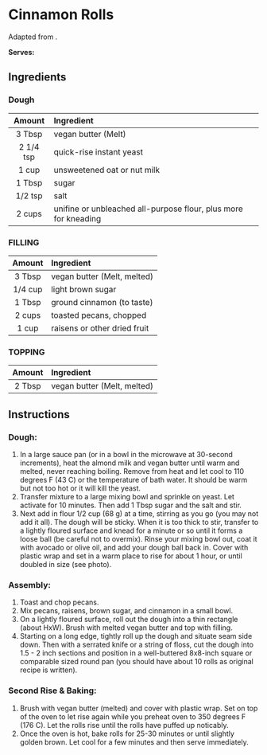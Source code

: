 # Cinnamon Rolls

Adapted from []().

**Serves:** 

## Ingredients

### Dough

| Amount    | Ingredient
| :----:    | :---------
| 3 Tbsp    | vegan butter (Melt)
| 2 1/4 tsp | quick-rise instant yeast
| 1 cup     | unsweetened oat or nut milk
| 1 Tbsp    | sugar
| 1/2 tsp   | salt
| 2 cups    | unifine or unbleached all-purpose flour, plus more for kneading

### FILLING

| Amount  | Ingredient
| :----:  | :---------
| 3 Tbsp  | vegan butter (Melt, melted)
| 1/4 cup | light brown sugar
| 1 Tbsp  | ground cinnamon (to taste)
| 2 cups  | toasted pecans, chopped
| 1 cup   | raisens or other dried fruit

### TOPPING

| Amount | Ingredient
| :----: | :---------
| 2 Tbsp | vegan butter (Melt, melted)

## Instructions

### Dough:
1. In a large sauce pan (or in a bowl in the microwave at 30-second increments), heat the almond milk and vegan butter until warm and melted, never reaching boiling. Remove from heat and let cool to 110 degrees F (43 C) or the temperature of bath water. It should be warm but not too hot or it will kill the yeast.
1. Transfer mixture to a large mixing bowl and sprinkle on yeast. Let activate for 10 minutes. Then add 1 Tbsp sugar and the salt and stir.
1. Next add in flour 1/2 cup (68 g) at a time, stirring as you go (you may not add it all). The dough will be sticky. When it is too thick to stir, transfer to a lightly floured surface and knead for a minute or so until it forms a loose ball (be careful not to overmix). Rinse your mixing bowl out, coat it with avocado or olive oil, and add your dough ball back in. Cover with plastic wrap and set in a warm place to rise for about 1 hour, or until doubled in size (see photo).

### Assembly:
1. Toast and chop pecans.
1. Mix pecans, raisens, brown sugar, and cinnamon in a small bowl.
1. On a lightly floured surface, roll out the dough into a thin rectangle (about HxW). Brush with melted vegan butter and top with filling.
1. Starting on a long edge, tightly roll up the dough and situate seam side down. Then with a serrated knife or a string of floss, cut the dough into 1.5 - 2 inch sections and position in a well-buttered 8x8-inch square or comparable sized round pan (you should have about 10 rolls as original recipe is written). 

### Second Rise & Baking:
1. Brush with vegan butter (melted) and cover with plastic wrap. Set on top of the oven to let rise again while you preheat oven to 350 degrees F (176 C). Let the rolls rise until the rolls have puffed up noticably.
1. Once the oven is hot, bake rolls for 25-30 minutes or until slightly golden brown. Let cool for a few minutes and then serve immediately.

